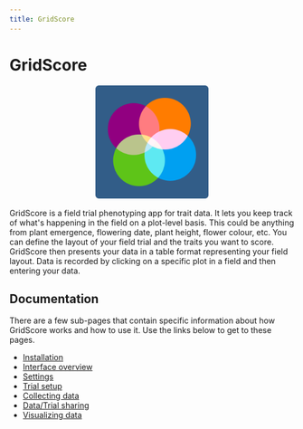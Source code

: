 ```yaml
---
title: GridScore
---
```


# GridScore

<p align="center">
  <img src="img/gridscore.svg" width="200" alt="GridScore logo">
</p>

GridScore is a field trial phenotyping app for trait data. It lets you keep track of what's happening in the field on a plot-level basis. This could be anything from plant emergence, flowering date, plant height, flower colour, etc. You can define the layout of your field trial and the traits you want to score. GridScore then presents your data in a table format representing your field layout. Data is recorded by clicking on a specific plot in a field and then entering your data.

## Documentation

There are a few sub-pages that contain specific information about how GridScore works and how to use it. Use the links below to get to these pages.

- <a href="installation.html">Installation</a>
- <a href="overview.html">Interface overview</a>
- <a href="settings.html">Settings</a>
- <a href="trial-setup.html">Trial setup</a>
- <a href="collecting-data.html">Collecting data</a>
- <a href="sharing.html">Data/Trial sharing</a>
- <a href="visualizing-data.html">Visualizing data</a>